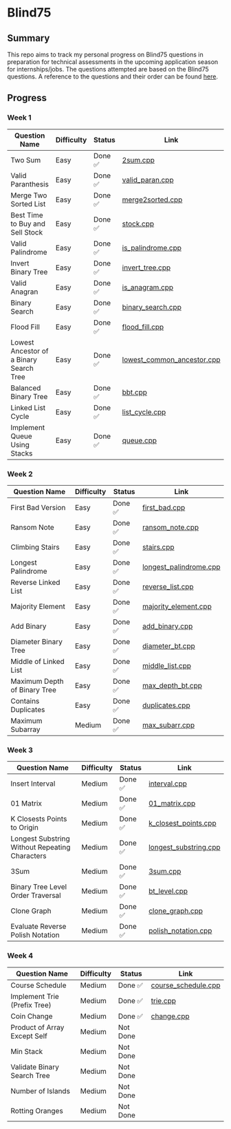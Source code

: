 # Blind75

## Summary

This repo aims to track my personal progress on Blind75 questions in preparation for technical assessments in the upcoming application season for internships/jobs. The questions attempted are based on the Blind75 questions. A reference to the questions and their order can be found [here](https://www.techinterviewhandbook.org/grind75).

## Progress

### Week 1

| Question Name                           | Difficulty | Status  | Link                                                                                                                      |
| --------------------------------------- | ---------- | ------- | ------------------------------------------------------------------------------------------------------------------------- |
| Two Sum                                 | Easy       | Done ✅ | [2sum.cpp](https://github.com/irving11119/Blind75/blob/main/solutions/week1/2sum.cpp)                                     |
| Valid Paranthesis                       | Easy       | Done ✅ | [valid_paran.cpp](https://github.com/irving11119/Blind75/blob/main/solutions/week1/valid_paran.cpp)                       |
| Merge Two Sorted List                   | Easy       | Done ✅ | [merge2sorted.cpp](https://github.com/irving11119/Blind75/blob/main/solutions/week1/merge2sorted.cpp)                     |
| Best Time to Buy and Sell Stock         | Easy       | Done ✅ | [stock.cpp](https://github.com/irving11119/Blind75/blob/main/solutions/week1/stock.cpp)                                   |
| Valid Palindrome                        | Easy       | Done ✅ | [is_palindrome.cpp](https://github.com/irving11119/Blind75/blob/main/solutions/week1/is_palindrome.cpp)                   |
| Invert Binary Tree                      | Easy       | Done ✅ | [invert_tree.cpp](https://github.com/irving11119/Blind75/blob/main/solutions/week1/invert_tree.cpp)                       |
| Valid Anagran                           | Easy       | Done ✅ | [is_anagram.cpp](https://github.com/irving11119/Blind75/blob/main/solutions/week1/is_anagram.cpp)                         |
| Binary Search                           | Easy       | Done ✅ | [binary_search.cpp](https://github.com/irving11119/Blind75/blob/main/solutions/week1/binary_search.cpp)                   |
| Flood Fill                              | Easy       | Done ✅ | [flood_fill.cpp](https://github.com/irving11119/Blind75/blob/main/solutions/week1/flood_fill.cpp)                         |
| Lowest Ancestor of a Binary Search Tree | Easy       | Done ✅ | [lowest_common_ancestor.cpp](https://github.com/irving11119/Blind75/blob/main/solutions/week1/lowest_common_ancestor.cpp) |
| Balanced Binary Tree                    | Easy       | Done ✅ | [bbt.cpp](https://github.com/irving11119/Blind75/blob/main/solutions/week1/bbt.cpp)                                       |
| Linked List Cycle                       | Easy       | Done ✅ | [list_cycle.cpp](https://github.com/irving11119/Blind75/blob/main/solutions/week1/list_cycle.cpp)                         |
| Implement Queue Using Stacks            | Easy       | Done ✅ | [queue.cpp](https://github.com/irving11119/Blind75/blob/main/solutions/week1/queue.cpp)                                   |

### Week 2

| Question Name                | Difficulty | Status  | Link                                                                                                              |
| ---------------------------- | ---------- | ------- | ----------------------------------------------------------------------------------------------------------------- |
| First Bad Version            | Easy       | Done ✅ | [first_bad.cpp](https://github.com/irving11119/Blind75/blob/main/solutions/week2/first_bad.cpp)                   |
| Ransom Note                  | Easy       | Done ✅ | [ransom_note.cpp](https://github.com/irving11119/Blind75/blob/main/solutions/week2/ransom_note.cpp)               |
| Climbing Stairs              | Easy       | Done ✅ | [stairs.cpp](https://github.com/irving11119/Blind75/blob/main/solutions/week2/stairs.cpp)                         |
| Longest Palindrome           | Easy       | Done ✅ | [longest_palindrome.cpp](https://github.com/irving11119/Blind75/blob/main/solutions/week2/longest_palindrome.cpp) |
| Reverse Linked List          | Easy       | Done ✅ | [reverse_list.cpp](https://github.com/irving11119/Blind75/blob/main/solutions/week2/reverse_list.cpp)             |
| Majority Element             | Easy       | Done ✅ | [majority_element.cpp](https://github.com/irving11119/Blind75/blob/main/solutions/week2/majority_element.cpp)     |
| Add Binary                   | Easy       | Done ✅ | [add_binary.cpp](https://github.com/irving11119/Blind75/blob/main/solutions/week2/add_binary.cpp)                 |
| Diameter Binary Tree         | Easy       | Done ✅ | [diameter_bt.cpp](https://github.com/irving11119/Blind75/blob/main/solutions/week2/diameter_bt.cpp)               |
| Middle of Linked List        | Easy       | Done ✅ | [middle_list.cpp](https://github.com/irving11119/Blind75/blob/main/solutions/week2/middle_list.cpp)               |
| Maximum Depth of Binary Tree | Easy       | Done ✅ | [max_depth_bt.cpp](https://github.com/irving11119/Blind75/blob/main/solutions/week2/max_depth_bt.cpp)             |
| Contains Duplicates          | Easy       | Done ✅ | [duplicates.cpp](https://github.com/irving11119/Blind75/blob/main/solutions/week2/duplicates.cpp)                 |
| Maximum Subarray             | Medium     | Done ✅ | [max_subarr.cpp](https://github.com/irving11119/Blind75/blob/main/solutions/week2/max_subarr.cpp)                 |

### Week 3

| Question Name                                  | Difficulty | Status  | Link                                                                                                            |
| ---------------------------------------------- | ---------- | ------- | --------------------------------------------------------------------------------------------------------------- |
| Insert Interval                                | Medium     | Done ✅ | [interval.cpp](https://github.com/irving11119/Blind75/blob/main/solutions/week3/interval.cpp)                   |
| 01 Matrix                                      | Medium     | Done ✅ | [01_matrix.cpp](https://github.com/irving11119/Blind75/blob/main/solutions/week3/01_maxtrix.cpp)                |
| K Closests Points to Origin                    | Medium     | Done ✅ | [k_closest_points.cpp](https://github.com/irving11119/Blind75/blob/main/solutions/week3/k_closest_points.cpp)   |
| Longest Substring Without Repeating Characters | Medium     | Done ✅ | [longest_substring.cpp](https://github.com/irving11119/Blind75/blob/main/solutions/week3/longest_substring.cpp) |
| 3Sum                                           | Medium     | Done ✅ | [3sum.cpp](https://github.com/irving11119/Blind75/blob/main/solutions/week3/3sum.cpp)                           |
| Binary Tree Level Order Traversal              | Medium     | Done ✅ | [bt_level.cpp](https://github.com/irving11119/Blind75/blob/main/solutions/week3/bt_level.cpp)                   |
| Clone Graph                                    | Medium     | Done ✅ | [clone_graph.cpp](https://github.com/irving11119/Blind75/blob/main/solutions/week3/clone_graph.cpp)             |
| Evaluate Reverse Polish Notation               | Medium     | Done ✅ | [polish_notation.cpp](https://github.com/irving11119/Blind75/blob/main/solutions/week3/polish_notation.cpp)     |

### Week 4

| Question Name                | Difficulty | Status   | Link                                                                                                        |
| ---------------------------- | ---------- | -------- | ----------------------------------------------------------------------------------------------------------- |
| Course Schedule              | Medium     | Done ✅  | [course_schedule.cpp](https://github.com/irving11119/Blind75/blob/main/solutions/week4/course_schedule.cpp) |
| Implement Trie (Prefix Tree) | Medium     | Done ✅  | [trie.cpp](https://github.com/irving11119/Blind75/blob/main/solutions/week4/trie.cpp)                       |
| Coin Change                  | Medium     | Done ✅  | [change.cpp](https://github.com/irving11119/Blind75/blob/main/solutions/week4/change.cpp)                   |
| Product of Array Except Self | Medium     | Not Done |                                                                                                             |
| Min Stack                    | Medium     | Not Done |                                                                                                             |
| Validate Binary Search Tree  | Medium     | Not Done |                                                                                                             |
| Number of Islands            | Medium     | Not Done |                                                                                                             |
| Rotting Oranges              | Medium     | Not Done |                                                                                                             |

